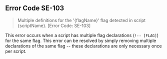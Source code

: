 ## Error Code SE-103
> Multiple definitions for the '{flagName}' flag detected in script {scriptName}. [Error Code: SE-103]

This error occurs when a script has multiple flag declarations (`!-- [FLAG]`) for the same flag. This error can be resolved by simply removing multiple declarations of the same flag -- these declarations are only necessary once per script.